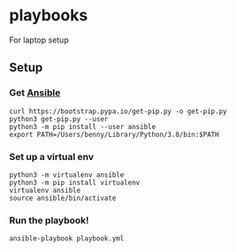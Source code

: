 playbooks
=========

For laptop setup

## Setup

### Get [Ansible](https://www.ansible.com/)

```
curl https://bootstrap.pypa.io/get-pip.py -o get-pip.py
python3 get-pip.py --user
python3 -m pip install --user ansible
export PATH=/Users/benny/Library/Python/3.8/bin:$PATH
```

### Set up a virtual env

```
python3 -m virtualenv ansible
python3 -m pip install virtualenv
virtualenv ansible
source ansible/bin/activate
```


### Run the playbook!
```
ansible-playbook playbook.yml
```
